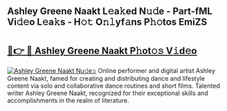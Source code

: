 ## Ashley Greene Naakt L𝚎a𝚔ed N𝚞𝚍e - Part-fML Vi𝚍𝚎o L𝚎a𝚔s - H𝚘𝚝 O𝚗𝚕yf𝚊ns P𝚑𝚘tos EmiZS

# <h2><a href="http://kfc4ig5.oniu.top/?m=Ashley+Greene+Naakt">🔗👉 🔴 Ashley Greene Naakt P𝚑ot𝚘𝚜 V𝚒d𝚎o</a></h2>

[![Ashley Greene Naakt Nu𝚍e𝚜](https://i.imgur.com/0qMVB7G.gif)](http://kfc4ig5.oniu.top/?m=Ashley+Greene+Naakt)
Online performer and digital artist Ashley Greene Naakt, famed for creating and distributing dance and lifestyle content via solo and collaborative dance routines and short films. Talented writer Ashley Greene Naakt, recognized for their exceptional skills and accomplishments in the realm of literature.  
